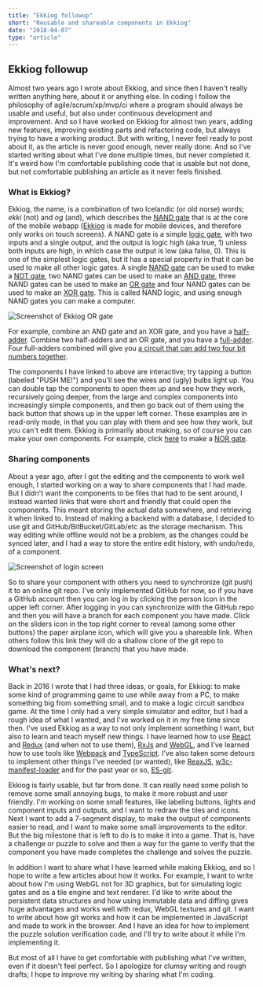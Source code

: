 ```yaml
---
title: "Ekkiog followup"
short: "Reusable and shareable components in Ekkiog"
date: "2018-04-07"
type: "article"
---
```


## Ekkiog followup

Almost two years ago I wrote about Ekkiog, and since then I haven't really written anything here, about it or anything else. In coding I follow the philosophy of agile/scrum/xp/mvp/ci where a program should always be usable and useful, but also under continuous development and improvement. And so I have worked on Ekkiog for almost two years, adding new features, improving existing parts and refactoring code, but always trying to have a working product. But with writing, I never feel ready to post about it, as the article is never good enough, never really done. And so I've started writing about what I've done multiple times, but never completed it. It's weird how I'm comfortable publishing code that is usable but not done, but not comfortable publishing an article as it never feels finished.

### What is Ekkiog?

Ekkiog, the name, is a combination of two Icelandic (or old norse) words; *ekki* (not) and *og* (and), which describes the [NAND gate](https://en.wikipedia.org/wiki/NAND_gate) that is at the core of the mobile webapp ([Ekkiog](https://ekkiog.mariusgundersen.net) is made for mobile devices, and therefore only works on touch screens). A NAND gate is a simple [logic gate](https://en.wikipedia.org/wiki/Logic_gate), with two inputs and a single output, and the output is logic high (aka true, 1) unless both inputs are high, in which case the output is low (aka false, 0). This is one of the simplest logic gates, but it has a special property in that it can be used to make all other logic gates. A single [NAND gate](https://ekkiog.mariusgundersen.net/c/NAND/github.com/mariusGundersen/ekkiog-workspace) can be used to make a [NOT gate](https://ekkiog.mariusgundersen.net/c/NOT/github.com/mariusGundersen/ekkiog-workspace), two NAND gates can be used to make an [AND gate](https://ekkiog.mariusgundersen.net/c/AND/github.com/mariusGundersen/ekkiog-workspace), three NAND gates can be used to make an [OR gate](https://ekkiog.mariusgundersen.net/c/OR/github.com/mariusGundersen/ekkiog-workspace) and four NAND gates can be used to make an [XOR gate](https://ekkiog.mariusgundersen.net/c/XOR/github.com/mariusGundersen/ekkiog-workspace). This is called NAND logic, and using enough NAND gates you can make a computer.

![Screenshot of Ekkiog OR gate](or.png)

For example, combine an AND gate and an XOR gate, and you have a [half-adder](https://ekkiog.mariusgundersen.net/c/HALF-ADDER/github.com/mariusgundersen/ekkiog-workspace). Combine two half-adders and an OR gate, and you have a [full-adder](https://ekkiog.mariusgundersen.net/c/HALF-ADDER/github.com/mariusgundersen/ekkiog-workspace). Four full-adders combined will give you [a circuit that can add two four bit numbers together](https://ekkiog.mariusgundersen.net/c/ADD-DEMO/github.com/mariusgundersen/ekkiog-workspace).

The components I have linked to above are interactive; try tapping a button (labeled "PUSH ME!") and you'll see the wires and (ugly) bulbs light up. You can double tap the components to open them up and see how they work, recursively going deeper, from the large and complex components into increasingly simple components, and then go back out of them using the back button that shows up in the upper left corner. These examples are in read-only mode, in that you can play with them and see how they work, but you can't edit them. Ekkiog is primarily about making, so of course you can make your own components. For example, click [here](https://ekkiog.mariusgundersen.net/c/NOR) to make a [NOR gate](https://en.wikipedia.org/wiki/NAND_logic#NOR).

### Sharing components

About a year ago, after I got the editing and the components to work well enough, I started working on a way to share components that I had made. But I didn't want the components to be files that had to be sent around, I instead wanted links that were short and friendly that could open the components. This meant storing the actual data somewhere, and retrieving it when linked to. Instead of making a backend with a database, I decided to use git and GitHub/BitBucket/GitLab/etc as the storage mechanism. This way editing while offline would not be a problem, as the changes could be synced later, and I had a way to store the entire edit history, with undo/redo, of a component.

![Screenshot of login screen](login.png)

So to share your component with others you need to synchronize (git push) it to an online git repo. I've only implemented GitHub for now, so if you have a GitHub account then you can log in by clicking the person icon in the upper left corner. After logging in you can synchronize with the GitHub repo and then you will have a branch for each component you have made. Click on the sliders icon in the top right corner to reveal (among some other buttons) the paper airplane icon, which will give you a shareable link. When others follow this link they will do a shallow clone of the git repo to download the component (branch) that you have made.

### What's next?

Back in 2016 I wrote that I had three ideas, or goals, for Ekkiog: to make some kind of programming game to use while away from a PC, to make something big from something small, and to make a logic circuit sandbox game. At the time I only had a very simple simulator and editor, but I had a rough idea of what I wanted, and I've worked on it in my free time since then. I've used Ekkiog as a way to not only implement something I want, but also to learn and teach myself new things. I have learned how to use [React](https://reactjs.org/) and [Redux](https://redux.js.org/) (and when not to use them), [RxJs](http://reactivex.io/rxjs/) and [WebGL](https://developer.mozilla.org/en-US/docs/Web/API/WebGL_API), and I've learned how to use tools like [Webpack](http://webpack.github.io/) and [TypeScript](https://www.typescriptlang.org/). I've also taken some detours to implement other things I've needed (or wanted), like [ReaxJS](https://www.npmjs.com/package/reaxjs), [w3c-manifest-loader](https://www.npmjs.com/package/w3c-manifest-loader) and for the past year or so, [ES-git](https://github.com/es-git/es-git).

Ekkiog is fairly usable, but far from done. It can really need some polish to remove some small annoying bugs, to make it more robust and user friendly. I'm working on some small features, like labeling buttons, lights and component inputs and outputs, and I want to redraw the tiles and icons. Next I want to add a 7-segment display, to make the output of components easier to read, and I want to make some small improvements to the editor. But the big milestone that is left to do is to make it into a game. That is, have a challenge or puzzle to solve and then a way for the game to verify that the component you have made completes the challenge and solves the puzzle.

In addition I want to share what I have learned while making Ekkiog, and so I hope to write a few articles about how it works. For example, I want to write about how I'm using WebGL not for 3D graphics, but for simulating logic gates and as a tile engine and text renderer. I'd like to write about the persistent data structures and how using immutable data and diffing gives huge advantages and works well with redux, WebGL textures and git. I want to write about how git works and how it can be implemented in JavaScript and made to work in the browser. And I have an idea for how to implement the puzzle solution verification code, and I'll try to write about it while I'm implementing it.

But most of all I have to get comfortable with publishing what I've written, even if it doesn't feel perfect. So I apologize for clumsy writing and rough drafts; I hope to improve my writing by sharing what I'm coding.